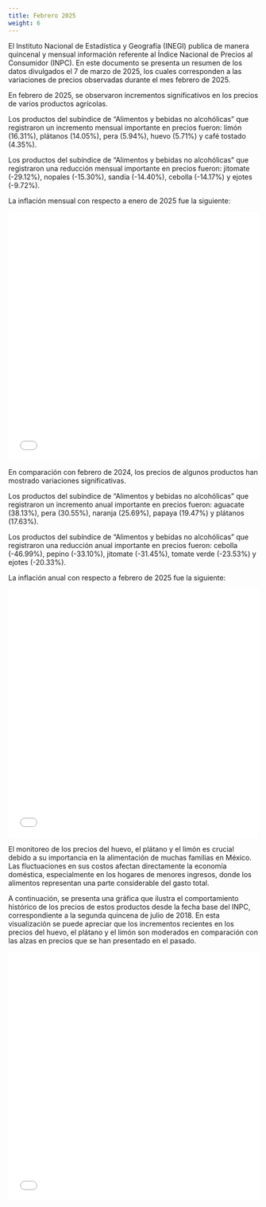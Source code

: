 ```yaml
---
title: Febrero 2025
weight: 6
---
```


El Instituto Nacional de Estadística y Geografía (INEGI) publica de manera quincenal y mensual información referente al Índice Nacional de Precios al Consumidor (INPC). En este documento se presenta un resumen de los datos divulgados el 7 de marzo de 2025, los cuales corresponden a las variaciones de precios observadas durante el mes febrero de 2025.

En febrero de 2025, se observaron incrementos significativos en los precios de varios productos agrícolas. 

Los productos del subíndice de “Alimentos y bebidas no alcohólicas” que registraron un incremento mensual importante en precios fueron: limón (16.31%), plátanos (14.05%), pera (5.94%), huevo (5.71%) y café tostado (4.35%). 

Los productos del subíndice de “Alimentos y bebidas no alcohólicas” que registraron una reducción mensual importante en precios fueron: jitomate (-29.12%), nopales (-15.30%), sandía (-14.40%), cebolla (-14.17%) y ejotes (-9.72%).

La inflación mensual con respecto a enero de 2025 fue la siguiente:

<iframe src="/treemap_inpc_mensual_feb25.html" width="100%" height="500" style="border:none;"></iframe>

En comparación con febrero de 2024, los precios de algunos productos han mostrado variaciones significativas. 

Los productos del subíndice de “Alimentos y bebidas no alcohólicas” que registraron un incremento anual importante en precios fueron: aguacate (38.13%), pera (30.55%), naranja (25.69%), papaya (19.47%) y plátanos (17.63%). 

Los productos del subíndice de “Alimentos y bebidas no alcohólicas” que registraron una reducción anual importante en precios fueron: cebolla (-46.99%), pepino (-33.10%), jitomate (-31.45%), tomate verde (-23.53%) y ejotes (-20.33%). 

La inflación anual con respecto a febrero de 2025 fue la siguiente:

<iframe src="/treemap_inpc_anual_feb25.html" width="100%" height="500" style="border:none;"></iframe>

El monitoreo de los precios del huevo, el plátano y el limón es crucial debido a su importancia en la alimentación de muchas familias en México. Las fluctuaciones en sus costos afectan directamente la economía doméstica, especialmente en los hogares de menores ingresos, donde los alimentos representan una parte considerable del gasto total.

A continuación, se presenta una gráfica que ilustra el comportamiento histórico de los precios de estos productos desde la fecha base del INPC, correspondiente a la segunda quincena de julio de 2018. En esta visualización se puede apreciar que los incrementos recientes en los precios del huevo, el plátano y el limón son moderados en comparación con las alzas en precios que se han presentado en el pasado.

<iframe src="/linesfeb_24_2025.html" width="100%" height="500" style="border:none;"></iframe>

